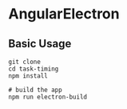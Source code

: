 # AngularElectron

## Basic Usage

```shell
git clone
cd task-timing
npm install

# build the app
npm run electron-build
```